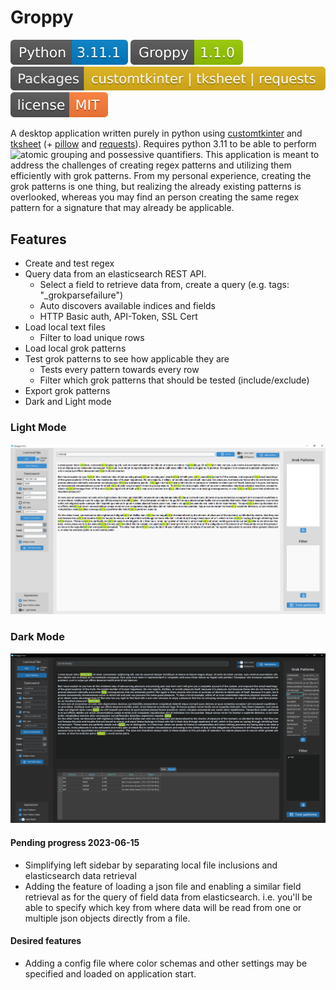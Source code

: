  
# Groppy 

[![Python Versions](https://github.com/H4NM/Groppy/blob/dev/badges/pyversion.svg)](https://docs.python.org/3/howto/regex.html)
![Groppy version](https://github.com/H4NM/Groppy/blob/dev/badges/groppyversion.svg)
[![Packages](https://github.com/H4NM/Groppy/blob/dev/badges/packages.svg)](https://pypi.org/)
![License](https://github.com/H4NM/Groppy/blob/dev/badges/license.svg)

A desktop application written purely in python using [customtkinter](https://customtkinter.tomschimansky.com/) and [tksheet](https://github.com/ragardner/tksheet) (+ [pillow](https://pypi.org/project/Pillow/) and [requests](https://pypi.org/project/requests/)). Requires python 3.11 to be able to perform ![atomic grouping and possessive quantifiers](https://learnbyexample.github.io/python-regex-possessive-quantifier/). This application is meant to address the challenges of creating regex patterns and utilizing them efficiently with grok patterns. From my personal experience, creating the grok patterns is one thing, but realizing the already existing patterns is overlooked, whereas you may find an person creating the same regex pattern for a signature that may already be applicable. 

## Features

- Create and test regex
- Query data from an elasticsearch REST API. 
  - Select a field to retrieve data from, create a query (e.g. tags: "_grokparsefailure")
  - Auto discovers available indices and fields 
  - HTTP Basic auth, API-Token, SSL Cert
- Load local text files 
  - Filter to load unique rows
- Load local grok patterns 
- Test grok patterns to see how applicable they are
  - Tests every pattern towards every row 
  - Filter which grok patterns that should be tested (include/exclude) 
- Export grok patterns
- Dark and Light mode
  
### Light Mode
![user interface - Light Mode](https://github.com/H4NM/Groppy/blob/main/img/user_interface.png)

### Dark Mode
![user interface - Light Mode](https://github.com/H4NM/Groppy/blob/main/img/user_interface_dark.png)


#### Pending progress 2023-06-15

- Simplifying left sidebar by separating local file inclusions and elasticsearch data retrieval
- Adding the feature of loading a json file and enabling a similar field retrieval as for the query of field data from elasticsearch. i.e. you'll be able to specify which key from where data will be read from one or multiple json objects directly from a file.

#### Desired features

- Adding a config file where color schemas and other settings may be specified and loaded on application start.
